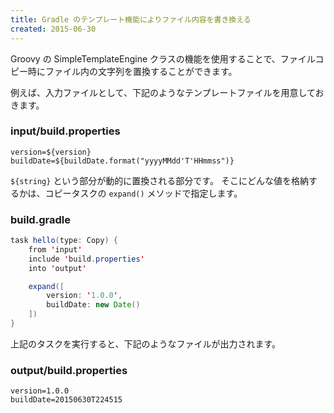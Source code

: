 ```yaml
---
title: Gradle のテンプレート機能によりファイル内容を書き換える
created: 2015-06-30
---
```


Groovy の SimpleTemplateEngine クラスの機能を使用することで、ファイルコピー時にファイル内の文字列を置換することができます。

例えば、入力ファイルとして、下記のようなテンプレートファイルを用意しておきます。

### input/build.properties
```
version=${version}
buildDate=${buildDate.format("yyyyMMdd'T'HHmmss")}
```

`${string}` という部分が動的に置換される部分です。
そこにどんな値を格納するかは、コピータスクの `expand()` メソッドで指定します。

### build.gradle
```java
task hello(type: Copy) {
    from 'input'
    include 'build.properties'
    into 'output'

    expand([
        version: '1.0.0',
        buildDate: new Date()
    ])
}
```

上記のタスクを実行すると、下記のようなファイルが出力されます。

### output/build.properties
```
version=1.0.0
buildDate=20150630T224515
```
